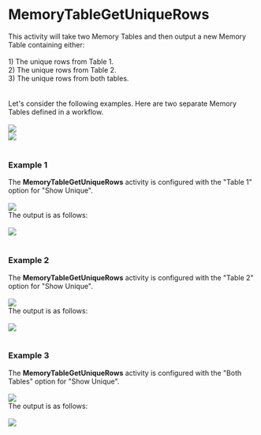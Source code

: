 <h1>MemoryTableGetUniqueRows</h1>
This activity will take two Memory Tables and then output a new Memory Table containing either:
<br><br>
1) The unique rows from Table 1.
<br>
2) The unique rows from Table 2.
<br>
3) The unique rows from both tables.
<br><br><br>
Let's consider the following examples.  Here are two separate Memory Tables defined in a workflow.
<br><br>
<img src="https://raw.githubusercontent.com/Ayehu/custom-activities/master/MemoryTableGetUniqueRows/screenshots/table1.png">
<br>
<img src="https://raw.githubusercontent.com/Ayehu/custom-activities/master/MemoryTableGetUniqueRows/screenshots/table2.png">
<br><br>
<h3>Example 1</h3>
The <b>MemoryTableGetUniqueRows</b> activity is configured with the "Table 1" option for "Show Unique".
<br><br>
<img src="https://raw.githubusercontent.com/Ayehu/custom-activities/master/MemoryTableGetUniqueRows/screenshots/activity1.png">
<br>
The output is as follows:
<br><br>
<img src="https://raw.githubusercontent.com/Ayehu/custom-activities/master/MemoryTableGetUniqueRows/screenshots/output1.png">
<br><br>
<h3>Example 2</h3>
The <b>MemoryTableGetUniqueRows</b> activity is configured with the "Table 2" option for "Show Unique".
<br><br>
<img src="https://raw.githubusercontent.com/Ayehu/custom-activities/master/MemoryTableGetUniqueRows/screenshots/activity2.png">
<br>
The output is as follows:
<br><br>
<img src="https://raw.githubusercontent.com/Ayehu/custom-activities/master/MemoryTableGetUniqueRows/screenshots/output2.png">
<br><br>
<h3>Example 3</h3>
The <b>MemoryTableGetUniqueRows</b> activity is configured with the "Both Tables" option for "Show Unique".
<br><br>
<img src="https://raw.githubusercontent.com/Ayehu/custom-activities/master/MemoryTableGetUniqueRows/screenshots/activity3.png">
<br>
The output is as follows:
<br><br>
<img src="https://raw.githubusercontent.com/Ayehu/custom-activities/master/MemoryTableGetUniqueRows/screenshots/output3.png">

